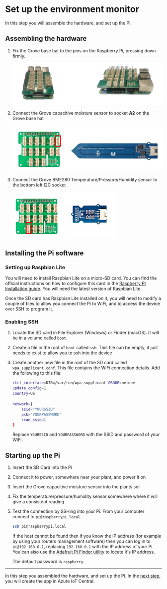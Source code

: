 # Set up the environment monitor

In this step you will assemble the hardware, and set up the Pi.

## Assembling the hardware

1. Fix the Grove base hat to the pins on the Raspberry Pi, pressing down firmly.

   ![The Grove base hat attached to a Raspberry Pi](../Images/PiWithHat.png)

1. Connect the Grove capacitive moisture sensor to socket **A2** on the Grove base hat

   ![The pin location for the moisture sensor](../Images/MoisturePin.png)

1. Connect the Grove BME280 Temperature/Pressure/Humidity sensor to the bottom left I2C socket

   ![The pin location for the temperature/pressure/humidity sensor](../Images/BmePin.png)

## Installing the Pi software

### Setting up Raspbian Lite

You will need to install Raspbian Lite on a micro-SD card. You can find the official instructions on how to configure this card in the [Raspberry Pi Installation guide](https://www.raspberrypi.org/documentation/installation/installing-images/README.md). You will need the latest version of Raspbian Lite.

Once the SD card has Raspbian Lite installed on it, you will need to modify a couple of files to allow you connect the Pi to WiFi, and to access the device over SSH to program it.

### Enabling SSH

1. Locate the SD card in File Explorer (Windows) or Finder (macOS). It will be in a volume called `boot`.
1. Create a file in the root of `boot` called `ssh`. This file can be empty, it just needs to exist to allow you to ssh into the device
1. Create another new file in the root of the SD card called `wpa_supplicant.conf`. This file contains the WiFi connection details. Add the following to this file:

    ```sh
    ctrl_interface=DIR=/var/run/wpa_supplicant GROUP=netdev
    update_config=1
    country=US

    network={
        ssid="YOURSSID"
        psk="YOURPASSWORD"
        scan_ssid=1
    }
    ```

    Replace `YOURSSID` and `YOURPASSWORD` with the SSID and password of your WiFi.

## Starting up the Pi

1. Insert the SD Card into the Pi
1. Connect it to power, somewhere near your plant, and power it on
1. Insert the Grove capacitive moisture sensor into the plants soil
1. Fix the temperature/pressure/humidity sensor somewhere where it will give a consistent reading
1. Test the connection by SSHing into your Pi. From your computer connect to `pi@raspberrypi.local`.

    ```sh
    ssh pi@raspberrypi.local
    ```

    If the host cannot be found then if you know the IP address (for example by using your routers management software) then you can log in to `pi@192.168.0.1`, replacing `192.168.0.1` with the IP address of your Pi. You can also use the [Adafruit Pi Finder utility](https://learn.adafruit.com/the-adafruit-raspberry-pi-finder/finding-and-connecting) to locate it's IP address.

    The default password is `raspberry`.

<hr>

In this step you assembled the hardware, and set up the Pi. In the [next step](./CreateTheAppInIoTCentral.md), you will create the app in Azure IoT Central.


